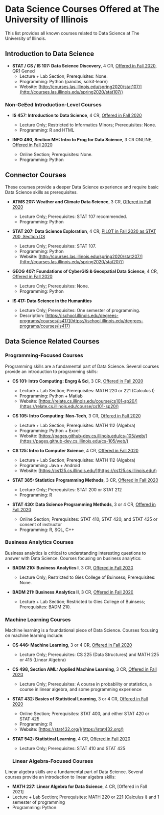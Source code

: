 # Data Science Courses Offered at The University of Illinois

This list provides all known courses related to Data Science at The University of Illinois.


## Introduction to Data Science

- **STAT / CS / IS 107: Data Science Discovery**, 4 CR, [Offered in Fall 2020](https://courses.illinois.edu/schedule/2020/fall/STAT/107), QR1 Gened
  - Lecture + Lab Section; Prerequisites: None.
  - Programming: Python (pandas, scikit-learn)
  - Website: [http://courses.las.illinois.edu/spring2020/stat107/](http://courses.las.illinois.edu/spring2020/stat107/)


### Non-GeEed Introduction-Level Courses

- **IS 457: Introduction to Data Science**, 4 CR, [Offered in Fall 2020](https://courses.illinois.edu/schedule/2020/fall/IS/457)
  - Lecture Only; Restricted to Informatics Minors; Prerequisites: None.
  - Programming: R and HTML

- **INFO 490, Section MH: Intro to Prog for Data Science**, 3 CR ONLINE, [Offered in Fall 2020](https://courses.illinois.edu/schedule/2020/fall/INFO/490)
  - Online Section; Prerequisites: None.
  - Programming: Python


## Connector Courses

These courses provide a deeper Data Science experience and require basic Data Science skills as prerequisites.

- **ATMS 207: Weather and Climate Data Science**, 3 CR, [Offered in Fall 2020](https://courses.illinois.edu/schedule/2020/fall/ATMS/207)
  - Lecture Only; Prerequisites: STAT 107 recommended.
  - Programming: Python

- **STAT 207: Data Science Exploration**, 4 CR, [PILOT in Fall 2020 as STAT 200, Section DS](https://courses.illinois.edu/schedule/2020/fall/STAT/200)
  - Lecture Only; Prerequisites: STAT 107.
  - Programming: Python
  - Website: [http://courses.las.illinois.edu/spring2020/stat207/](http://courses.las.illinois.edu/spring2020/stat207/)

- **GEOG 407: Foundations of CyberGIS & Geospatial Data Science**, 4 CR, [Offered in Fall 2020](https://courses.illinois.edu/schedule/2020/fall/GEOG/407)
  - Lecture Only; Prerequisites: None.
  - Programming: Python
  
- **IS 417: Data Science in the Humanities**
  - Lecture Only; Prerequisites: One semester of programming.
  - Description: [https://ischool.illinois.edu/degrees-programs/courses/is417](https://ischool.illinois.edu/degrees-programs/courses/is417)

## Data Science Related Courses

### Programming-Focused Courses

Programming skills are a fundamental part of Data Science.  Several courses provide an introduction to programming skills:

- **CS 101: Intro Computing: Engrg & Sci**, 3 CR, [Offered in Fall 2020](https://courses.illinois.edu/schedule/2020/fall/CS/101)
  - Lecture + Lab Section; Prerequisites: MATH 220 or 221 (Calculus I)
  - Programming: Python + Matlab
  - Website: [https://relate.cs.illinois.edu/course/cs101-sp20/](https://relate.cs.illinois.edu/course/cs101-sp20/)

- **CS 105: Intro Computing: Non-Tech**, 3 CR, [Offered in Fall 2020](https://courses.illinois.edu/schedule/2020/fall/CS/105)
  - Lecture + Lab Section; Prerequisites: MATH 112 (Algebra)
  - Programming: Python + Excel
  - Website: [https://pages.github-dev.cs.illinois.edu/cs-105/web/](https://pages.github-dev.cs.illinois.edu/cs-105/web/)

- **CS 125: Intro to Computer Science**, 4 CR, [Offered in Fall 2020](https://courses.illinois.edu/schedule/2020/fall/CS/125)
  - Lecture + Lab Section; Prerequisites: MATH 112 (Algebra)
  - Programming: Java + Android
  - Website: [https://cs125.cs.illinois.edu/](https://cs125.cs.illinois.edu/)

- **STAT 385: Statistics Programming Methods**, 3 CR, [Offered in Fall 2020](https://courses.illinois.edu/schedule/2020/fall/STAT/385)
  - Lecture Only; Prerequisites: STAT 200 or STAT 212
  - Programming: R
  
- **STAT 430: Data Science Programming Methods**, 3 or 4 CR, [Offered in Fall 2020](https://courses.illinois.edu/schedule/2020/fall/STAT/430)
  - Online Section; Prerequisites: STAT 410, STAT 420, and STAT 425 or consent of instructor
  - Programming: R, SQL, C++

### Business Analytics Courses

Business analytics is critical to understanding interesting questions to answer with Data Science.  Courses focusing on business analytics:

- **BADM 210: Business Analytics I**, 3 CR, [Offered in Fall 2020](https://courses.illinois.edu/schedule/2020/fall/BADM/210)
  - Lecture Only; Restricted to Gies College of Buinsess; Prerequisites: None.

- **BADM 211: Business Analytics II**, 3 CR, [Offered in Fall 2020](https://courses.illinois.edu/schedule/2020/fall/BADM/211)
  - Lecture + Lab Section; Restricted to Gies College of Buinsess; Prerequisites: BADM 210.


### Machine Learning Courses

Machine learning is a foundational piece of Data Science.  Courses focusing on machine learning include:

- **CS 446: Machine Learning**, 3 or 4 CR, [Offered in Fall 2020](https://courses.illinois.edu/schedule/2020/fall/CS/446)
  - Lecture Only; Prerequisites: CS 225 (Data Structures) and MATH 225 or 415 (Linear Algebra)

- **CS 498, Section AML: Applied Machine Learning**, 3 CR, [Offered in Fall 2020](https://courses.illinois.edu/schedule/2020/fall/CS/498)
  - Lecture Only; Prerequisites: A course in probability or statistics, a course in linear algebra, and some programming experience

- **STAT 432: Basics of Statistical Learning**, 3 or 4 CR, [Offered in Fall 2020](https://courses.illinois.edu/schedule/2020/fall/STAT/432)
  - Online Section; Prerequisites: STAT 400, and either STAT 420 or STAT 425
  - Programming: R
  - Website: [https://stat432.org/](https://stat432.org/)

- **STAT 542: Statistical Learning**, 4 CR, [Offered in Fall 2020](https://courses.illinois.edu/schedule/2020/fall/STAT/542)
  - Lecture Only; Prerequisites: STAT 410 and STAT 425

  ### Linear Algebra-Focused Courses

Linear algebra skills are a fundamental part of Data Science.  Several courses provide an introduction to linear algebra skills:

  - **MATH 227: Linear Algebra for Data Science**, 4 CR, [Offered in Fall 2021]
  - Lecture + Lab Section; Prerequisites: MATH 220 or 221 (Calculus I) and 1 semester of programming 
  - Programming: Python 
  
